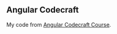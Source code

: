 ## Angular Codecraft

My code from [Angular Codecraft Course](http://school.codecraftpro.com/courses/angularjs-from-zero-to-awesome/).